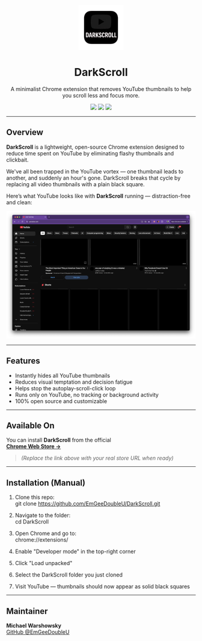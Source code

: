 <p align="center">
  <img src="icon.png" width="120" alt="DarkScroll logo">
</p>

<h1 align="center">DarkScroll</h1>
<p align="center">
  A minimalist Chrome extension that removes YouTube thumbnails to help you scroll less and focus more.
</p>

<p align="center">
  <img src="https://img.shields.io/badge/JavaScript-F7DF1E?style=for-the-badge&logo=javascript&logoColor=black"/>
  <img src="https://img.shields.io/badge/Chrome_Extension-4285F4?style=for-the-badge&logo=googlechrome&logoColor=white"/>
  <img src="https://img.shields.io/badge/Open%20Source-✔️-brightgreen?style=for-the-badge"/>
</p>

---

## Overview

**DarkScroll** is a lightweight, open-source Chrome extension designed to reduce time spent on YouTube by eliminating flashy thumbnails and clickbait.

We've all been trapped in the YouTube vortex — one thumbnail leads to another, and suddenly an hour's gone. DarkScroll breaks that cycle by replacing all video thumbnails with a plain black square.


Here’s what YouTube looks like with **DarkScroll** running — distraction-free and clean:

<p align="center">
  <img src="example.png" width="800" alt="DarkScroll in action: YouTube thumbnails hidden">
</p>

---

## Features

- Instantly hides all YouTube thumbnails
- Reduces visual temptation and decision fatigue
- Helps stop the autoplay-scroll-click loop
- Runs only on YouTube, no tracking or background activity
- 100% open source and customizable

---

##  Available On

You can install **DarkScroll** from the official  
**[Chrome Web Store →](https://chrome.google.com/webstore/detail/your-extension-id)**

> _(Replace the link above with your real store URL when ready)_

---

## Installation (Manual)

1. Clone this repo:  
   git clone https://github.com/EmGeeDoubleU/DarkScroll.git

2. Navigate to the folder:  
   cd DarkScroll

3. Open Chrome and go to:  
   chrome://extensions/

4. Enable "Developer mode" in the top-right corner

5. Click "Load unpacked"

6. Select the DarkScroll folder you just cloned

7. Visit YouTube — thumbnails should now appear as solid black squares





---

## Maintainer

**Michael Warshowsky**  
[GitHub @EmGeeDoubleU](https://github.com/EmGeeDoubleU)